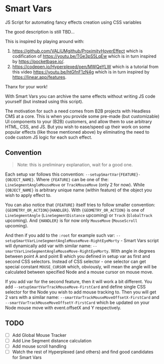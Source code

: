 # Smart Vars
JS Script for automating fancy effects creation using CSS variables

The good description is still TBD...

This is inspired by playing around with:
1. https://github.com/VALiUMgithub/ProximityHoverEffect which is codification of https://youtu.be/TGe3pS5LqEw which is in turn inspired by https://pocketbase.io/.
2. https://codepen.io/Hyperplexed/pen/MWQeYLW which is a tutorial from this video https://youtu.be/htGfnF1zN4g which is in turn inspired by https://linear.app/features.

Thanx for your work!

With Smart Vars you can archive the same effects without writing JS code yourself (but instead using this script).

The motivation for such a need comes from B2B projects with Headless CMS at a core. 
This is when you provide some pre-made (but customizable) UI components to your (B2B) customers, and allow them to use
arbitrary HTML, CSS, and JS.
But you wish to ease/speed up their work on some popular effects (like those mentioned above) by eliminating the need to 
code custom JS logic for each such effect.

## Convention
> Note: this is preliminary explanation, wait for a good one.

Each setup var follows this convention: `--setupSmartVar{FEATURE}-{OBJECT_NAME}`.
Where `{FEATURE}` can be one of the: `LineSegmentAngleMouseMove` or `TrackMouseMove` (only 2 for now).
While `{OBJECT_NAME}` is arbitrary unique name (within feature) of the object you wish to apply effect to.

You can also notice that `{FEATURE}` itself tries to follow smaller convention: `{GEOMETRY_OR_ACTION}{HANDLER}`.
With `{GEOMETRY_OR_ACTION}` is one of `LineSegmentAngle` (`LineSegmentDistance` upcoming) or `Track` (`GlobalTrack` upcoming).
And `{HANDLER}` is for now only `MouseMove` (`MouseScroll` upcoming).

And then if you add to the `:root` for example such var: `--setupSmartVarLineSegmentAngleMouseMove-RightEyeMorty` -
Smart Vars script will dynamically add var with similar name: `--smartVarLineSegmentAngleMouseMove-RightEyeMorty`.
With angle in degrees between point A and point B which you defined in setup var as first and second CSS selectors.
Instead of CSS selector - one selector can get special constant `MOUSE_CURSOR` which, obviously, will mean the angle
will be calculated between specified Node and a mouse cursor on mouse move.

If you add var for the second feature, then it will work a bit different.
You add `--setupSmartVarTrackMouseMove-FirstCard` and define single CSS selector for the Node you wish to add 
mouse tracking to. Then you will get 2 vars with a similar name: `--smartVarTrackMouseMoveOffsetX-FirstCard` and
`--smartVarTrackMouseMoveOffsetY-FirstCard` which be updated on your Node mouse move with event.offsetX and Y respectively.

## TODO
- [ ] Add Global Mouse Tracker
- [ ] Add Line Segment distance calculation
- [ ] Add mouse scroll handling
- [ ] Watch the rest of Hyperplexed (and others) and find good candidates for Smart Vars